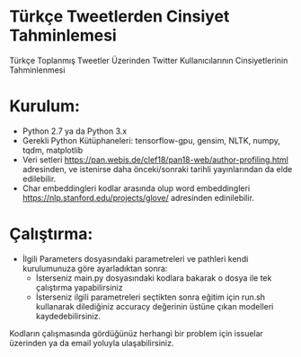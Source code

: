 # Türkçe Tweetlerden Cinsiyet Tahminlemesi
Türkçe Toplanmış Tweetler Üzerinden Twitter Kullanıcılarının Cinsiyetlerinin Tahminlenmesi

# Kurulum:
- Python 2.7 ya da Python 3.x
- Gerekli Python Kütüphaneleri:
      tensorflow-gpu, gensim, NLTK, numpy, tqdm, matplotlib
- Veri setleri https://pan.webis.de/clef18/pan18-web/author-profiling.html adresinden, ve istenirse daha önceki/sonraki tarihli     yayınlarından da elde edilebilir.
- Char embeddingleri kodlar arasında olup word embeddingleri https://nlp.stanford.edu/projects/glove/ adresinden edinilebilir.

# Çalıştırma:
- İlgili Parameters dosyasındaki parametreleri ve pathleri kendi kurulumunuza göre ayarladıktan sonra:
    * İsterseniz main.py dosyasındaki kodlara bakarak o dosya ile tek çalıştırma yapabilirsiniz
    * İsterseniz ilgili parametreleri seçtikten sonra eğitim için run.sh kullanarak dilediğiniz accuracy değerinin üstüne çıkan modelleri kaydedebilirsiniz.
    
Kodların çalışmasında gördüğünüz herhangi bir problem için issuelar üzerinden ya da email yoluyla ulaşabilirsiniz.
